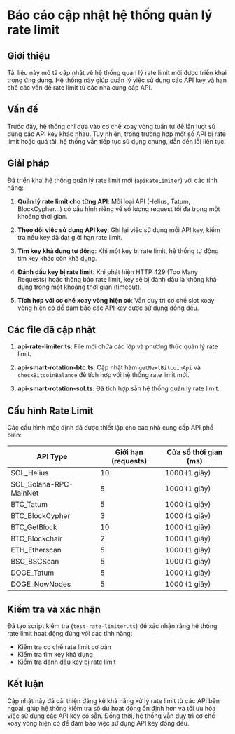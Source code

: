 # Báo cáo cập nhật hệ thống quản lý rate limit

## Giới thiệu
Tài liệu này mô tả cập nhật về hệ thống quản lý rate limit mới được triển khai trong ứng dụng. Hệ thống này giúp quản lý việc sử dụng các API key và hạn chế các vấn đề rate limit từ các nhà cung cấp API.

## Vấn đề
Trước đây, hệ thống chỉ dựa vào cơ chế xoay vòng tuần tự để lần lượt sử dụng các API key khác nhau. Tuy nhiên, trong trường hợp một số API bị rate limit hoặc quá tải, hệ thống vẫn tiếp tục sử dụng chúng, dẫn đến lỗi liên tục.

## Giải pháp
Đã triển khai hệ thống quản lý rate limit mới (`apiRateLimiter`) với các tính năng:

1. **Quản lý rate limit cho từng API**: Mỗi loại API (Helius, Tatum, BlockCypher...) có cấu hình riêng về số lượng request tối đa trong một khoảng thời gian.

2. **Theo dõi việc sử dụng API key**: Ghi lại việc sử dụng mỗi API key, kiểm tra nếu key đã đạt giới hạn rate limit.

3. **Tìm key khả dụng tự động**: Khi một key bị rate limit, hệ thống tự động tìm key khác còn khả dụng.

4. **Đánh dấu key bị rate limit**: Khi phát hiện HTTP 429 (Too Many Requests) hoặc thông báo rate limit, key sẽ bị đánh dấu là không khả dụng trong một khoảng thời gian (timeout).

5. **Tích hợp với cơ chế xoay vòng hiện có**: Vẫn duy trì cơ chế slot xoay vòng hiện có để đảm bảo các API key được sử dụng đồng đều.

## Các file đã cập nhật

1. **api-rate-limiter.ts**: File mới chứa các lớp và phương thức quản lý rate limit.

2. **api-smart-rotation-btc.ts**: Cập nhật hàm `getNextBitcoinApi` và `checkBitcoinBalance` để tích hợp với hệ thống rate limit mới.

3. **api-smart-rotation-sol.ts**: Đã tích hợp sẵn hệ thống quản lý rate limit.

## Cấu hình Rate Limit

Các cấu hình mặc định đã được thiết lập cho các nhà cung cấp API phổ biến:

| API Type | Giới hạn (requests) | Cửa sổ thời gian (ms) |
|----------|---------------------|----------------------|
| SOL_Helius | 10 | 1000 (1 giây) |
| SOL_Solana-RPC-MainNet | 5 | 1000 (1 giây) |
| BTC_Tatum | 5 | 1000 (1 giây) |
| BTC_BlockCypher | 3 | 1000 (1 giây) |
| BTC_GetBlock | 10 | 1000 (1 giây) |
| BTC_Blockchair | 2 | 1000 (1 giây) |
| ETH_Etherscan | 5 | 1000 (1 giây) |
| BSC_BSCScan | 5 | 1000 (1 giây) |
| DOGE_Tatum | 5 | 1000 (1 giây) |
| DOGE_NowNodes | 5 | 1000 (1 giây) |

## Kiểm tra và xác nhận

Đã tạo script kiểm tra (`test-rate-limiter.ts`) để xác nhận rằng hệ thống rate limit hoạt động đúng với các tính năng:
- Kiểm tra cơ chế rate limit cơ bản
- Kiểm tra tìm key khả dụng
- Kiểm tra đánh dấu key bị rate limit

## Kết luận

Cập nhật này đã cải thiện đáng kể khả năng xử lý rate limit từ các API bên ngoài, giúp hệ thống kiểm tra số dư hoạt động ổn định hơn và tối ưu hóa việc sử dụng các API key có sẵn. Đồng thời, hệ thống vẫn duy trì cơ chế xoay vòng hiện có để đảm bảo việc sử dụng API key đồng đều.
